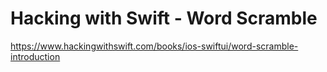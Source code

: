 # Hacking with Swift - Word Scramble
https://www.hackingwithswift.com/books/ios-swiftui/word-scramble-introduction
